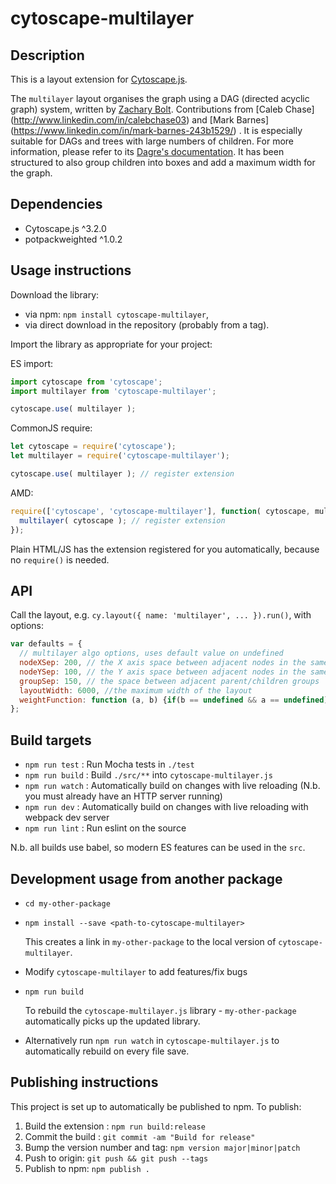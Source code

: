 cytoscape-multilayer
================================================================================
## Description

This is a layout extension for [Cytoscape.js](https://github.com/cytoscape/cytoscape.js).

The `multilayer` layout organises the graph using a DAG (directed acyclic graph) system, written by [Zachary Bolt](https://ualr.edu/computerscience/zachary-bolt-b-sc-graduate-assistant-lecturer/). Contributions from [Caleb Chase] (http://www.linkedin.com/in/calebchase03) and [Mark Barnes] (https://www.linkedin.com/in/mark-barnes-243b1529/) . It is especially suitable for DAGs and trees with large numbers of children.  For more information, please refer to its [Dagre's documentation](https://github.com/cpettitt/dagre).
It has been structured to also group children into boxes and add a maximum width for the graph.

## Dependencies

 * Cytoscape.js ^3.2.0
 * potpackweighted ^1.0.2


## Usage instructions

Download the library:
 * via npm: `npm install cytoscape-multilayer`,
 * via direct download in the repository (probably from a tag).

Import the library as appropriate for your project:

ES import:

```js
import cytoscape from 'cytoscape';
import multilayer from 'cytoscape-multilayer';

cytoscape.use( multilayer );
```

CommonJS require:

```js
let cytoscape = require('cytoscape');
let multilayer = require('cytoscape-multilayer');

cytoscape.use( multilayer ); // register extension
```

AMD:

```js
require(['cytoscape', 'cytoscape-multilayer'], function( cytoscape, multilayer ){
  multilayer( cytoscape ); // register extension
});
```

Plain HTML/JS has the extension registered for you automatically, because no `require()` is needed.


## API
Call the layout, e.g. `cy.layout({ name: 'multilayer', ... }).run()`, with options:

```js
var defaults = {
  // multilayer algo options, uses default value on undefined
  nodeXSep: 200, // the X axis space between adjacent nodes in the same rank
  nodeYSep: 100, // the Y axis space between adjacent nodes in the same rank
  groupSep: 150, // the space between adjacent parent/children groups
  layoutWidth: 6000, //the maximum width of the layout
  weightFunction: function (a, b) {if(b == undefined && a == undefined) return 0; if (b._private.data.weight == undefined) b._private.data.weight = 0; if (a._private.data.weight == undefined) a._private.data.weight = 0; return b._private.data.weight - a._private.data.weight;}, //formula applied to each node to organize them by weight.  currently has error checking to avoid undefined errors.
};
```


## Build targets

* `npm run test` : Run Mocha tests in `./test`
* `npm run build` : Build `./src/**` into `cytoscape-multilayer.js`
* `npm run watch` : Automatically build on changes with live reloading (N.b. you must already have an HTTP server running)
* `npm run dev` : Automatically build on changes with live reloading with webpack dev server
* `npm run lint` : Run eslint on the source

N.b. all builds use babel, so modern ES features can be used in the `src`.

## Development usage from another package

* `cd my-other-package`
* `npm install --save <path-to-cytoscape-multilayer>`

  This creates a link in `my-other-package` to the local version of `cytoscape-multilayer`.

* Modify `cytoscape-multilayer` to add features/fix bugs
* `npm run build`

  To rebuild the `cytoscape-multilayer.js` library - `my-other-package` automatically picks up the updated library.

* Alternatively run `npm run watch` in `cytoscape-multilayer.js` to automatically rebuild on every file save.

## Publishing instructions

This project is set up to automatically be published to npm.  To publish:

1. Build the extension : `npm run build:release`
1. Commit the build : `git commit -am "Build for release"`
1. Bump the version number and tag: `npm version major|minor|patch`
1. Push to origin: `git push && git push --tags`
1. Publish to npm: `npm publish .`
